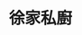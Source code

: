 ---
title: "徐家私廚"
description: "徐家私廚"
layout: shop
keywords:
  - 美食競賽
  - 台灣美食
  - 美食精選
datePublished: "2025-06-30"
dateModified: "2025-07-05"
city: "台北市"
district: "松山區"
address: "台北市松山區復興北路313巷37號"
phone: ""
geo: "25.059043357293007, 121.54656539245775"
google_map: "https://maps.app.goo.gl/fUNQCn4QZYsw2VvM8"
footinder: "https://footinder.com.tw/%E5%8F%B0%E5%8C%97%E5%B8%82%E6%9D%BE%E5%B1%B1%E5%8D%80/168881/"
official: "https://www.instagram.com/ouah.hanchi/"
award:
  - name: "500盤"
    year: "2024"
    entries:
      - dishes:
          - "冰糖叉燒肉"

---